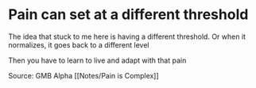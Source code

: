 # Pain can set at a different threshold

The idea that stuck to me here is having a different threshold.
Or when it normalizes, it goes back to a different level

Then you have to learn to live and adapt with that pain

Source: GMB Alpha [[Notes/Pain is Complex]]